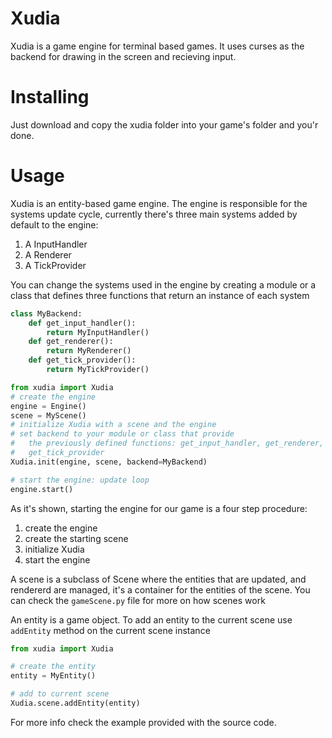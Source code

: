 # Xudia
Xudia is a game engine for terminal based games.
It uses curses as the backend for drawing in the screen and recieving input.

# Installing
Just download and copy the xudia folder into your game's folder and you'r done.

# Usage
Xudia is an entity-based game engine. The engine is responsible for the systems update cycle, currently there's three main systems added by default to the engine:

1. A InputHandler
2. A Renderer
3. A TickProvider

You can change the systems used in the engine by creating a module or a class that defines three functions that return an instance of each system

```python
class MyBackend:
    def get_input_handler():
        return MyInputHandler()
    def get_renderer():
        return MyRenderer()
    def get_tick_provider():
        return MyTickProvider()

from xudia import Xudia
# create the engine
engine = Engine()
scene = MyScene()
# initialize Xudia with a scene and the engine
# set backend to your module or class that provide 
#   the previously defined functions: get_input_handler, get_renderer,
#   get_tick_provider
Xudia.init(engine, scene, backend=MyBackend)

# start the engine: update loop
engine.start()
```

As it's shown, starting the engine for our game is a four step procedure:

1. create the engine
2. create the starting scene
3. initialize Xudia
4. start the engine

A scene is a subclass of Scene where the entities that are updated, and rendererd are managed, it's a container for the entities of the scene.
You can check the `gameScene.py` file for more on how scenes work

An entity is a game object. To add an entity to the current scene use `addEntity` method on the current scene instance

```python
from xudia import Xudia

# create the entity
entity = MyEntity()

# add to current scene
Xudia.scene.addEntity(entity)
```

For more info check the example provided with the source code.